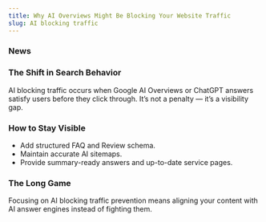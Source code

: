 ```yaml
---
title: Why AI Overviews Might Be Blocking Your Website Traffic
slug: AI blocking traffic
---
```


### News
### The Shift in Search Behavior
AI blocking traffic occurs when Google AI Overviews or ChatGPT answers satisfy users before they click through. It’s not a penalty — it’s a visibility gap.

### How to Stay Visible
- Add structured FAQ and Review schema.
- Maintain accurate AI sitemaps.
- Provide summary-ready answers and up-to-date service pages.

### The Long Game
Focusing on AI blocking traffic prevention means aligning your content with AI answer engines instead of fighting them.